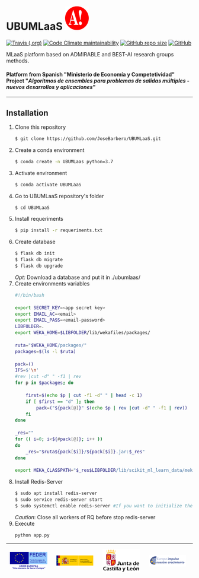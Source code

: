 # UBUMLaaS ![admirable-logo](ubumlaas/static/img/onlyA-32x32.svg)


[![Travis (.org)](https://img.shields.io/travis/JoseBarbero/UBUMLaaS?label=Travis%20CI&logo=travis-ci&logoColor=white&style=for-the-badge)](https://travis-ci.org/JoseBarbero/UBUMLaaS)
[![Code Climate maintainability](https://img.shields.io/codeclimate/maintainability/JoseBarbero/UBUMLaaS?logo=code-climate&style=for-the-badge)](https://codeclimate.com/github/JoseBarbero/UBUMLaaS)
[![GitHub repo size](https://img.shields.io/github/repo-size/JoseBarbero/UBUMLaaS?color=yellowgreen&logo=github&style=for-the-badge)](https://github.com/JoseBarbero/UBUMLaaS/archive/master.zip)
[![GitHub](https://img.shields.io/github/license/JoseBarbero/UBUMLaaS?logo=gnu&logoColor=white&style=for-the-badge)](https://github.com/JoseBarbero/UBUMLaaS/blob/master/LICENSE)

MLaaS platform based on ADMIRABLE and BEST-AI research groups methods.
#### Platform from Spanish "Ministerio de Economía y Competetividad" Project "*Algoritmos de ensembles para problemas de salidas múltiples - nuevos desarrollos y aplicaciones*"

---
## Installation

1. Clone this repository
    ```bash
    $ git clone https://github.com/JoseBarbero/UBUMLaaS.git
    ```
2. Create a conda environment
    ```bash
    $ conda create -n UBUMLaas python=3.7
    ```
3. Activate environment
    ```bash
    $ conda activate UBUMLaaS
    ```
4. Go to UBUMLaaS repository's folder
    ```bash
    $ cd UBUMLaaS
    ```
5. Install requeriments
    ```bash
    $ pip install -r requeriments.txt
    ```
6. Create database
    ```bash
    $ flask db init
    $ flask db migrate
    $ flask db upgrade
    ```
    *Opt:* 
    Download a database and put it in ./ubumlaas/
7. Create environments variables
    ```bash
    #!/bin/bash

    export SECRET_KEY=<app secret key>
    export EMAIL_AC=<email>
    export EMAIL_PASS=<email-password>
    LIBFOLDER=.
    export WEKA_HOME=$LIBFOLDER/lib/wekafiles/packages/

    ruta="$WEKA_HOME/packages/"
    packages=$(ls -l $ruta)

    pack=()
    IFS=$'\n'
    #rev |cut -d" " -f1 | rev
    for p in $packages; do
        
        first=$(echo $p | cut -f1 -d" " | head -c 1)
        if [ $first == "d" ]; then
            pack=("${pack[@]}" $(echo $p | rev |cut -d" " -f1 | rev))
        fi
    done

    _res=""
    for (( i=0; i<${#pack[@]}; i++ ))
    do
        _res="$ruta${pack[$i]}/${pack[$i]}.jar:$_res"
    done

    export MEKA_CLASSPATH="$_res$LIBFOLDER/lib/scikit_ml_learn_data/meka/meka-release-1.9.2/lib/"
    ```
8. Install Redis-Server
    ```bash
    $ sudo apt install redis-server
    $ sudo service redis-server start
    $ sudo systemctl enable redis-server #If you want to initialize the service in startup
    ```
    *Caution*: Close all workers of RQ before stop redis-server
9.  Execute
    ```bash
    python app.py
    ```

---

<a href="https://ec.europa.eu/regional_policy/es/funding/erdf/"><img hspace="2%" align="center" width="20%" src="ubumlaas/static/img/FEDER.svg"></a>
<a href="http://www.mineco.gob.es/portal/site/mineco/"><img hspace="2%" align="center" width="20%" src="ubumlaas/static/img/MEC.svg"></a>
<a href="https://www.jcyl.es/"><img hspace="2%" align="center" width="20%" src="ubumlaas/static/img/JCYL.svg"></a>
<a href="https://www.educa.jcyl.es/universidad/es/fondos-europeos/fondo-europeo-desarrollo-regional-feder/"><img hspace="2%" align="center" width="20%" src="ubumlaas/static/img/JCYL_impulsa.svg"></a>

        
